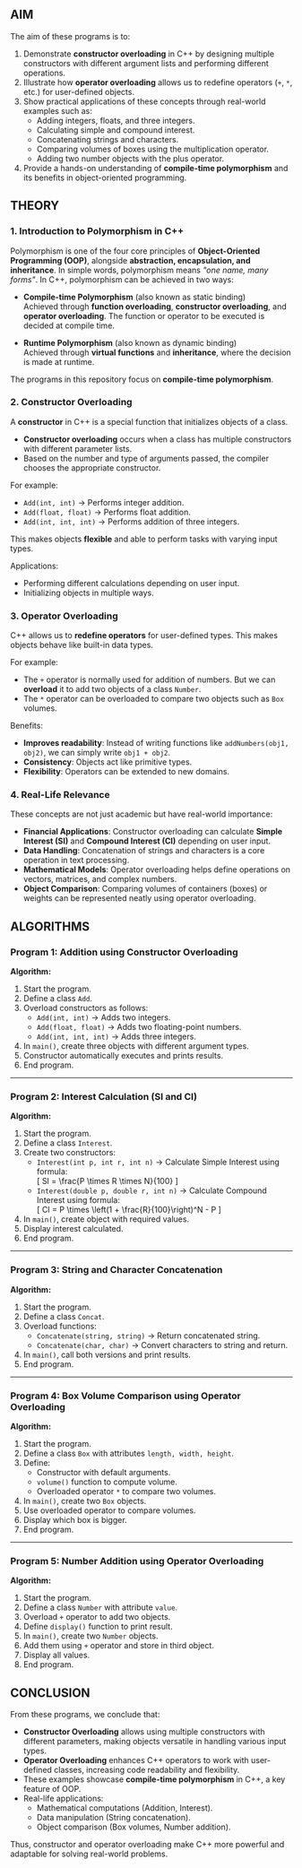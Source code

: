 ##  AIM

The aim of these programs is to:

1. Demonstrate **constructor overloading** in C++ by designing multiple constructors with different argument lists and performing different operations.
2. Illustrate how **operator overloading** allows us to redefine operators (`+`, `*`, etc.) for user-defined objects.
3. Show practical applications of these concepts through real-world examples such as:
   - Adding integers, floats, and three integers.
   - Calculating simple and compound interest.
   - Concatenating strings and characters.
   - Comparing volumes of boxes using the multiplication operator.
   - Adding two number objects with the plus operator.
4. Provide a hands-on understanding of **compile-time polymorphism** and its benefits in object-oriented programming.



##  THEORY

### 1. Introduction to Polymorphism in C++

Polymorphism is one of the four core principles of **Object-Oriented Programming (OOP)**, alongside **abstraction, encapsulation, and inheritance**. In simple words, polymorphism means *"one name, many forms"*. In C++, polymorphism can be achieved in two ways:

- **Compile-time Polymorphism** (also known as static binding)  
  Achieved through **function overloading**, **constructor overloading**, and **operator overloading**. The function or operator to be executed is decided at compile time.
  
- **Runtime Polymorphism** (also known as dynamic binding)  
  Achieved through **virtual functions** and **inheritance**, where the decision is made at runtime.

The programs in this repository focus on **compile-time polymorphism**.



### 2. Constructor Overloading

A **constructor** in C++ is a special function that initializes objects of a class.  
- **Constructor overloading** occurs when a class has multiple constructors with different parameter lists.  
- Based on the number and type of arguments passed, the compiler chooses the appropriate constructor.  

For example:
- `Add(int, int)` → Performs integer addition.
- `Add(float, float)` → Performs float addition.
- `Add(int, int, int)` → Performs addition of three integers.  

This makes objects **flexible** and able to perform tasks with varying input types.

Applications:
- Performing different calculations depending on user input.
- Initializing objects in multiple ways.



### 3. Operator Overloading

C++ allows us to **redefine operators** for user-defined types. This makes objects behave like built-in data types.  

For example:
- The `+` operator is normally used for addition of numbers. But we can **overload** it to add two objects of a class `Number`.  
- The `*` operator can be overloaded to compare two objects such as `Box` volumes.

Benefits:
- **Improves readability**: Instead of writing functions like `addNumbers(obj1, obj2)`, we can simply write `obj1 + obj2`.
- **Consistency**: Objects act like primitive types.
- **Flexibility**: Operators can be extended to new domains.



### 4. Real-Life Relevance

These concepts are not just academic but have real-world importance:
- **Financial Applications**: Constructor overloading can calculate **Simple Interest (SI)** and **Compound Interest (CI)** depending on user input.  
- **Data Handling**: Concatenation of strings and characters is a core operation in text processing.  
- **Mathematical Models**: Operator overloading helps define operations on vectors, matrices, and complex numbers.  
- **Object Comparison**: Comparing volumes of containers (boxes) or weights can be represented neatly using operator overloading.




##  ALGORITHMS


###  Program 1: Addition using Constructor Overloading

**Algorithm:**
1. Start the program.
2. Define a class `Add`.
3. Overload constructors as follows:
   - `Add(int, int)` → Adds two integers.
   - `Add(float, float)` → Adds two floating-point numbers.
   - `Add(int, int, int)` → Adds three integers.
4. In `main()`, create three objects with different argument types.
5. Constructor automatically executes and prints results.
6. End program.

---

###  Program 2: Interest Calculation (SI and CI)

**Algorithm:**
1. Start the program.
2. Define a class `Interest`.
3. Create two constructors:
   - `Interest(int p, int r, int n)` → Calculate Simple Interest using formula:  
     \[
     SI = \frac{P \times R \times N}{100}
     \]
   - `Interest(double p, double r, int n)` → Calculate Compound Interest using formula:  
     \[
     CI = P \times \left(1 + \frac{R}{100}\right)^N - P
     \]
4. In `main()`, create object with required values.
5. Display interest calculated.
6. End program.

---

###  Program 3: String and Character Concatenation

**Algorithm:**
1. Start the program.
2. Define a class `Concat`.
3. Overload functions:
   - `Concatenate(string, string)` → Return concatenated string.
   - `Concatenate(char, char)` → Convert characters to string and return.
4. In `main()`, call both versions and print results.
5. End program.

---

###  Program 4: Box Volume Comparison using Operator Overloading

**Algorithm:**
1. Start the program.
2. Define a class `Box` with attributes `length, width, height`.
3. Define:
   - Constructor with default arguments.
   - `volume()` function to compute volume.
   - Overloaded operator `*` to compare two volumes.
4. In `main()`, create two `Box` objects.
5. Use overloaded operator to compare volumes.
6. Display which box is bigger.
7. End program.

---

###  Program 5: Number Addition using Operator Overloading

**Algorithm:**
1. Start the program.
2. Define a class `Number` with attribute `value`.
3. Overload `+` operator to add two objects.
4. Define `display()` function to print result.
5. In `main()`, create two `Number` objects.
6. Add them using `+` operator and store in third object.
7. Display all values.
8. End program.



##  CONCLUSION

From these programs, we conclude that:
- **Constructor Overloading** allows using multiple constructors with different parameters, making objects versatile in handling various input types.
- **Operator Overloading** enhances C++ operators to work with user-defined classes, increasing code readability and flexibility.
- These examples showcase **compile-time polymorphism** in C++, a key feature of OOP.
- Real-life applications:
  - Mathematical computations (Addition, Interest).
  - Data manipulation (String concatenation).
  - Object comparison (Box volumes, Number addition).

Thus, constructor and operator overloading make C++ more powerful and adaptable for solving real-world problems.


